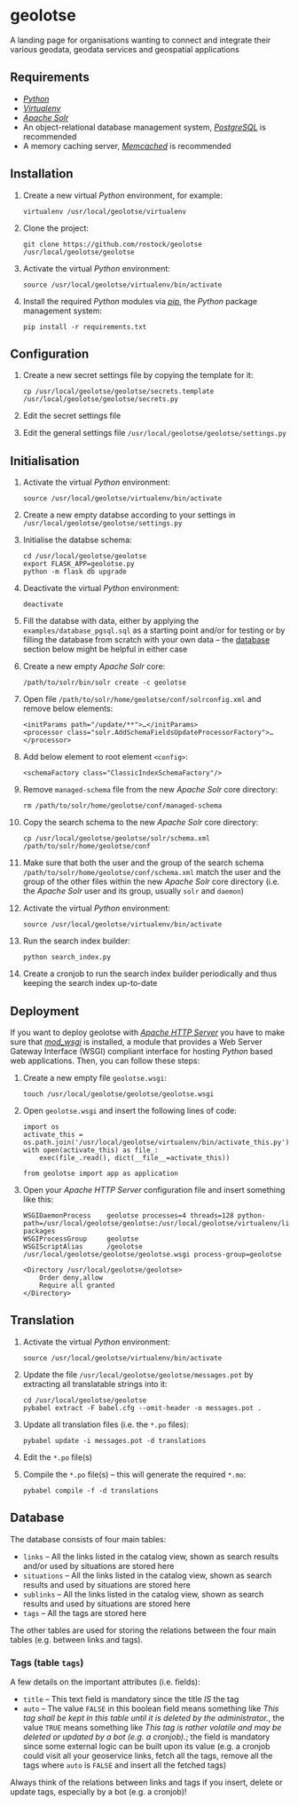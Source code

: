 # geolotse

A landing page for organisations wanting to connect and integrate their various geodata, geodata services and geospatial applications

## Requirements

*   [*Python*](https://www.python.org)
*   [*Virtualenv*](https://virtualenv.pypa.io)
*   [*Apache Solr*](http://lucene.apache.org/solr)
*   An object-relational database management system, [*PostgreSQL*](https://www.postgresql.org) is recommended
*   A memory caching server, [*Memcached*](https://memcached.org) is recommended

## Installation

1.  Create a new virtual *Python* environment, for example:

        virtualenv /usr/local/geolotse/virtualenv
        
1.  Clone the project:

        git clone https://github.com/rostock/geolotse /usr/local/geolotse/geolotse
        
1.  Activate the virtual *Python* environment:

        source /usr/local/geolotse/virtualenv/bin/activate
        
1.  Install the required *Python* modules via [*pip*](https://pip.pypa.io), the *Python* package management system:

        pip install -r requirements.txt

## Configuration

1.  Create a new secret settings file by copying the template for it:

        cp /usr/local/geolotse/geolotse/secrets.template /usr/local/geolotse/geolotse/secrets.py
        
1.  Edit the secret settings file 
1.  Edit the general settings file `/usr/local/geolotse/geolotse/settings.py`

## Initialisation

1.  Activate the virtual *Python* environment:

        source /usr/local/geolotse/virtualenv/bin/activate
        
1.  Create a new empty databse according to your settings in `/usr/local/geolotse/geolotse/settings.py`
1.  Initialise the databse schema:

        cd /usr/local/geolotse/geolotse
        export FLASK_APP=geolotse.py
        python -m flask db upgrade
        
1.  Deactivate the virtual *Python* environment:

        deactivate

1.  Fill the databse with data, either by applying the `examples/database_pgsql.sql` as a starting point and/or for testing or by filling the database from scratch with your own data – the [database](##database) section below might be helpful in either case
1.  Create a new empty *Apache Solr* core:

        /path/to/solr/bin/solr create -c geolotse

1.  Open file `/path/to/solr/home/geolotse/conf/solrconfig.xml` and remove below elements:

        <initParams path="/update/**">…</initParams>
        <processor class="solr.AddSchemaFieldsUpdateProcessorFactory">…</processor>

1.  Add below element to root element `<config>`:

        <schemaFactory class="ClassicIndexSchemaFactory"/>

1.  Remove `managed-schema` file from the new *Apache Solr* core directory:

        rm /path/to/solr/home/geolotse/conf/managed-schema

1.  Copy the search schema to the new *Apache Solr* core directory:

        cp /usr/local/geolotse/geolotse/solr/schema.xml /path/to/solr/home/geolotse/conf
        
1.  Make sure that both the user and the group of the search schema `/path/to/solr/home/geolotse/conf/schema.xml` match the user and the group of the other files within the new *Apache Solr* core directory (i.e. the *Apache Solr* user and its group, usually `solr` and `daemon`)
1.  Activate the virtual *Python* environment:

        source /usr/local/geolotse/virtualenv/bin/activate
        
1.  Run the search index builder:

        python search_index.py
        
1.  Create a cronjob to run the search index builder periodically and thus keeping the search index up-to-date

## Deployment

If you want to deploy geolotse with [*Apache HTTP Server*](https://httpd.apache.org) you have to make sure that [*mod_wsgi*](http://modwsgi.readthedocs.io) is installed, a module that provides a Web Server Gateway Interface (WSGI) compliant interface for hosting *Python* based web applications. Then, you can follow these steps:

1.  Create a new empty file `geolotse.wsgi`:

        touch /usr/local/geolotse/geolotse/geolotse.wsgi
        
1.  Open `geolotse.wsgi` and insert the following lines of code:
    
        import os
        activate_this = os.path.join('/usr/local/geolotse/virtualenv/bin/activate_this.py')
        with open(activate_this) as file_:
            exec(file_.read(), dict(__file__=activate_this))

        from geolotse import app as application

1.  Open your *Apache HTTP Server* configuration file and insert something like this:
    
        WSGIDaemonProcess    geolotse processes=4 threads=128 python-path=/usr/local/geolotse/geolotse:/usr/local/geolotse/virtualenv/lib/python2.7/site-packages
        WSGIProcessGroup     geolotse
        WSGIScriptAlias      /geolotse /usr/local/geolotse/geolotse/geolotse.wsgi process-group=geolotse
        
        <Directory /usr/local/geolotse/geolotse>
            Order deny,allow
            Require all granted
        </Directory>
        
## Translation

1.  Activate the virtual *Python* environment:

        source /usr/local/geolotse/virtualenv/bin/activate

1.  Update the file `/usr/local/geolotse/geolotse/messages.pot` by extracting all translatable strings into it:

        cd /usr/local/geolotse/geolotse
        pybabel extract -F babel.cfg --omit-header -o messages.pot .

1.  Update all translation files (i.e. the `*.po` files):

        pybabel update -i messages.pot -d translations
        
1.  Edit the `*.po` file(s)
1.  Compile the `*.po` file(s) – this will generate the required `*.mo`:

        pybabel compile -f -d translations
        
## Database

The database consists of four main tables:

*   `links` – All the links listed in the catalog view, shown as search results and/or used by situations are stored here
*   `situations` – All the links listed in the catalog view, shown as search results and used by situations are stored here
*   `sublinks` – All the links listed in the catalog view, shown as search results and used by situations are stored here
*   `tags` – All the tags are stored here

The other tables are used for storing the relations between the four main tables (e.g. between links and tags).

### Tags (table `tags`)

A few details on the important attributes (i.e. fields):

*   `title` – This text field is mandatory since the title *IS* the tag
*   `auto` – The value `FALSE` in this boolean field means something like *This tag shall be kept in this table until it is deleted by the administrator.*, the value `TRUE` means something like *This tag is rather volatile and may be deleted or updated by a bot (e.g. a cronjob).*; the field is mandatory since some external logic can be built upon its value (e.g. a cronjob could visit all your geoservice links, fetch all the tags, remove all the tags where `auto` is `FALSE` and insert all the fetched tags)

Always think of the relations between links and tags if you insert, delete or update tags, especially by a bot (e.g. a cronjob)!
